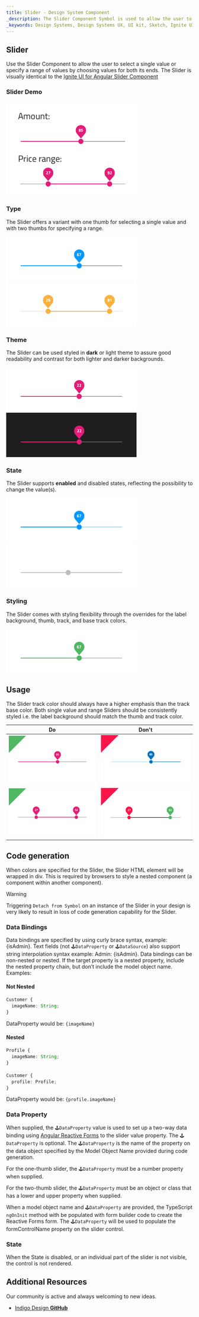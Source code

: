 ```yaml
---
title: Slider - Design System Component
_description: The Slider Component Symbol is used to allow the user to select a single value or a range. 
_keywords: Design Systems, Design Systems UX, UI kit, Sketch, Ignite UI for Angular, Sketch to Angular, Sketch to Angular, Angular, Angular Design System, Export code from Sketch, Design Kits for Angular, Sketch HTML, Sketch to HTML, Sketch UI kits
---
```


## Slider

Use the Slider Component to allow the user to select a single value or specify a range of values by choosing values for both its ends. The Slider is visually identical to the [Ignite UI for Angular Slider Component](https://www.infragistics.com/products/ignite-ui-angular/angular/components/slider.html)

### Slider Demo

<img src="../images/slider_demo.png" srcset="../images/slider_demo@2x.png 2x" />

### Type

The Slider offers a variant with one thumb for selecting a single value and with two thumbs for specifying a range.

<img src="../images/slider_one-thumb.png" srcset="../images/slider_one-thumb@2x.png 2x" />
<img src="../images/slider_two-thumb.png" srcset="../images/slider_two-thumb@2x.png 2x" />

### Theme

The Slider can be used styled in **dark** or light theme to assure good readability and contrast for both lighter and darker backgrounds.

<img src="../images/slider_dark.png" srcset="../images/slider_dark@2x.png 2x" />
<img src="../images/slider_light.png" srcset="../images/slider_light@2x.png 2x" />

### State

The Slider supports **enabled** and disabled states, reflecting the possibility to change the value(s).

<img src="../images/slider_enabled.png" srcset="../images/slider_enabled@2x.png 2x" />
<img src="../images/slider_disabled.png" srcset="../images/slider_disabled@2x.png 2x" />

### Styling

The Slider comes with styling flexibility through the overrides for the label background, thumb, track, and base track colors.

<img src="../images/slider_styling.png" srcset="../images/slider_styling@2x.png 2x" />

## Usage

The Slider track color should always have a higher emphasis than the track base color. Both single value and range Sliders should be consistently styled i.e. the label background should match the thumb and track color.

| Do                            | Don't                           |
| ----------------------------- | ------------------------------- |
| <img src="../images/slider_do1.png" srcset="../images/slider_do1@2x.png 2x" /> | <img src="../images/slider_dont1.png" srcset="../images/slider_dont1@2x.png 2x" /> |
| <img src="../images/slider_do2.png" srcset="../images/slider_do2@2x.png 2x" /> | <img src="../images/slider_dont2.png" srcset="../images/slider_dont2@2x.png 2x" /> |

## Code generation

When colors are specified for the Slider, the Slider HTML element will be wrapped in div. This is required by browsers to style a nested component (a component within another component).

> [!WARNING]
> Triggering `Detach from Symbol` on an instance of the Slider in your design is very likely to result in loss of code generation capability for the Slider.

### Data Bindings

Data bindings are specified by using curly brace syntax, example: {isAdmin}. Text fields (not `🕹️DataProperty` or `🕹️DataSource`) also support string interpolation syntax example: Admin: {isAdmin}. Data bindings can be non-nested or nested. If the target property is a nested property, include the nested property chain, but don’t include the model object name. Examples:

#### Not Nested

```typescript
Customer {
  imageName: String;
}
```

DataProperty would be: `{imageName}`

#### Nested

```typescript
Profile {
  imageName: String;
}

Customer {
  profile: Profile;
}
```

DataProperty would be: `{profile.imageName}`

### Data Property

When supplied, the `🕹️DataProperty` value is used to set up a two-way data binding using [Angular Reactive Forms](https://angular.io/guide/reactive-forms) to the slider value property. The `🕹️DataProperty` is optional. The `🕹️DataProperty` is the name of the property on the data object specified by the Model Object Name provided during code generation.

For the one-thumb slider, the `🕹️DataProperty` must be a number property when supplied.

For the two-thumb slider, the `🕹️DataProperty` must be an object or class that has a lower and upper property when supplied.

When a model object name and `🕹️DataProperty` are provided, the TypeScript `ngOnInit` method with be populated with form builder code to create the Reactive Forms form. The `🕹️DataProperty` will be used to populate the formControlName property on the slider control.

### State

When the State is disabled, or an individual part of the slider is not visible, the control is not rendered.

## Additional Resources

Our community is active and always welcoming to new ideas.

- [Indigo Design **GitHub**](https://github.com/IgniteUI/design-system-docfx)
